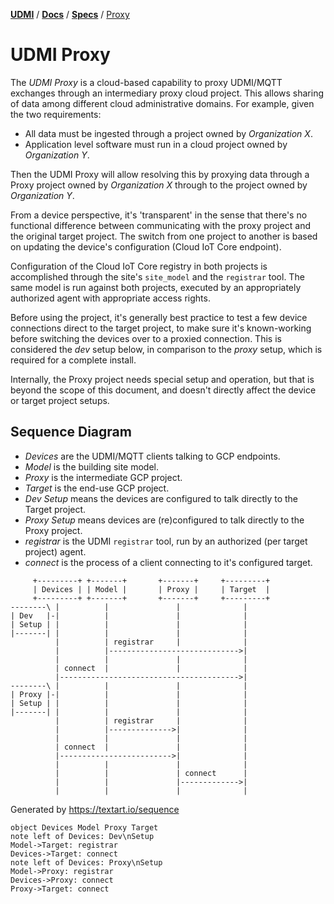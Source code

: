 [**UDMI**](../../) / [**Docs**](../) / [**Specs**](./) / [Proxy](#)

# UDMI Proxy

The _UDMI Proxy_ is a cloud-based capability to proxy UDMI/MQTT exchanges through an
intermediary proxy cloud project. This allows sharing of data among different cloud
administrative domains. For example, given the two requirements:

* All data must be ingested through a project owned by _Organization X_.
* Application level software must run in a cloud project owned by _Organization Y_.

Then the UDMI Proxy will allow resolving this by proxying data through a Proxy project
owned by _Organization X_ through to the project owned by _Organization Y_.

From a device perspective, it's 'transparent' in the sense
that there's no functional difference between communicating with the proxy project
and the original target project. The switch from one project to another is based on
updating the device's configuration (Cloud IoT Core endpoint).

Configuration of the Cloud IoT Core registry in both projects is accomplished through
the site's `site_model` and the `registrar` tool. The same model is run against both
projects, executed by an appropriately authorized agent with appropriate access rights.

Before using the project, it's generally best practice to test a few device connections
direct to the target project, to make sure it's known-working before switching the
devices over to a proxied connection. This is considered the _dev_ setup below, in
comparison to the _proxy_ setup, which is required for a complete install.

Internally, the Proxy project needs special setup and operation, but that is beyond
the scope of this document, and doesn't directly affect the device or target project
setups.

## Sequence Diagram

* _Devices_ are the UDMI/MQTT clients talking to GCP endpoints.
* _Model_ is the building site model.
* _Proxy_ is the intermediate GCP project.
* _Target_ is the end-use GCP project.
* _Dev Setup_ means the devices are configured to talk directly to the Target project.
* _Proxy Setup_ means devices are (re)configured to talk directly to the Proxy project.
* _registrar_ is the UDMI `registrar` tool, run by an authorized (per target project) agent.
* _connect_ is the process of a client connecting to it's configured target.

```
     +---------+ +-------+       +-------+     +---------+
     | Devices | | Model |       | Proxy |     | Target  |
     +---------+ +-------+       +-------+     +---------+
--------\ |          |               |              |
| Dev   |-|          |               |              |
| Setup | |          |               |              |
|-------| |          |               |              |
          |          | registrar     |              |
          |          |----------------------------->|
          |          |               |              |
          | connect  |               |              |
          |---------------------------------------->|
--------\ |          |               |              |
| Proxy |-|          |               |              |
| Setup | |          |               |              |
|-------| |          |               |              |
          |          | registrar     |              |
          |          |-------------->|              |
          |          |               |              |
          | connect  |               |              |
          |------------------------->|              |
          |          |               |              |
          |          |               | connect      |
          |          |               |------------->|
          |          |               |              |
```

Generated by https://textart.io/sequence
```
object Devices Model Proxy Target
note left of Devices: Dev\nSetup
Model->Target: registrar
Devices->Target: connect
note left of Devices: Proxy\nSetup
Model->Proxy: registrar
Devices->Proxy: connect
Proxy->Target: connect
```

